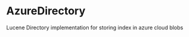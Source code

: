 AzureDirectory
==============

Lucene Directory implementation for storing index in azure cloud blobs
